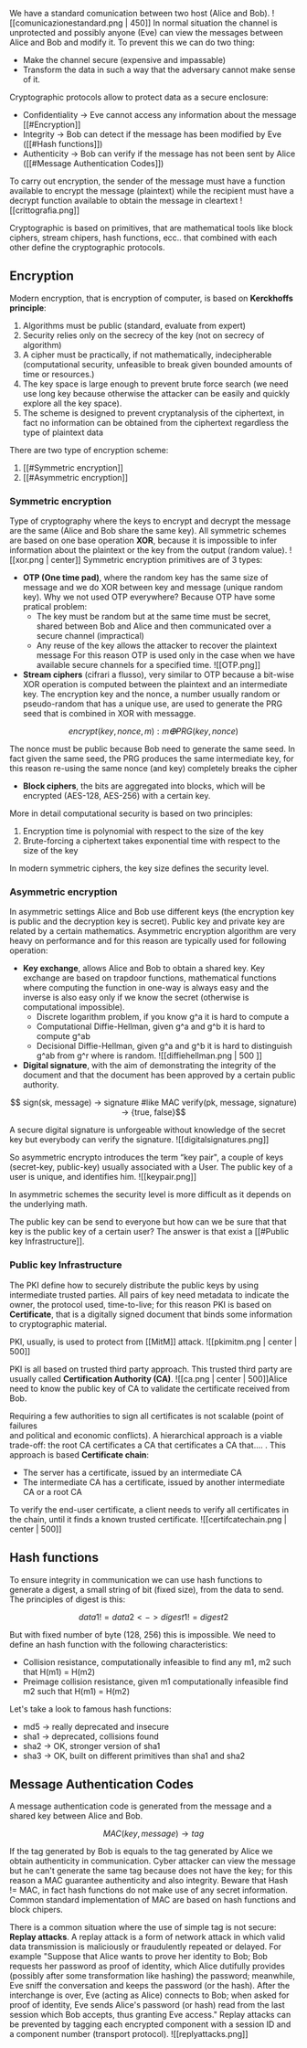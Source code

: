 We have a standard comunication between two host (Alice and Bob).
![[comunicazionestandard.png | 450]]
In normal situation the channel is unprotected and possibly anyone (Eve) can view the messages between Alice and Bob and modify it. 
To prevent this we can do two thing:
- Make the channel secure (expensive and impassable)
- Transform the data in such a way that the adversary cannot make sense of it.

Cryptographic protocols allow to protect data as a secure enclosure:
- Confidentiality → Eve cannot access any information about the message  [[#Encryption]]
- Integrity → Bob can detect if the message has been modified by Eve  ([[#Hash functions]])
- Authenticity → Bob can verify if the message has not been sent by Alice ([[#Message Authentication Codes]])

To carry out encryption, the sender of the message must have a function available to encrypt the message (plaintext) while the recipient must have a decrypt function available to obtain the message in cleartext
![[crittografia.png]]

Cryptographic is based on primitives, that are mathematical tools like block ciphers, stream chipers, hash functions, ecc..  that combined with each other define the cryptographic protocols.



## Encryption
Modern encryption, that is encryption of computer, is based on **Kerckhoffs principle**:
1. Algorithms must be public (standard, evaluate from expert)
2. Security relies only on the secrecy of the key (not on secrecy of algorithm)
3. A cipher must be practically, if not mathematically, indecipherable (computational security, unfeasible to break given bounded amounts of time or resources.)
4. The key space is large enough to prevent brute force search (we need use long key because otherwise the attacker can be easily and quickly explore all the key space).
5. The scheme is designed to prevent cryptanalysis of the ciphertext, in fact no information can be obtained from the ciphertext regardless the type of plaintext data

There are two type of encryption scheme:
1. [[#Symmetric encryption]]
2. [[#Asymmetric encryption]]


### Symmetric encryption
Type of cryptography where the keys to encrypt and decrypt the message are the same (Alice and Bob share the same key). All symmetric schemes are based on one base operation **XOR**, because it is impossible to infer information about the plaintext or the key from the output (random value). ![[xor.png | center]]
Symmetric encryption primitives are of 3 types:
- **OTP (One time pad)**, where the random key has the same size of message and we do XOR between key and message (unique random key). Why we not used OTP everywhere? Because OTP have some pratical problem:
	- The key must be random but at the same time must be secret, shared between Bob and Alice and then communicated over a secure channel (impractical) 
	- Any reuse of the key allows the attacker to recover the plaintext message
For this reason OTP is used only in the case when we have available secure channels for a specified time. ![[OTP.png]]
- **Stream ciphers** (cifrari a flusso), very similar to OTP because a bit-wise XOR operation is computed between the plaintext and an intermediate key. The encryption key and the nonce, a number usually random or pseudo-random that has a unique use, are used to generate the PRG seed that is combined in XOR with messagge.
```math
			encrypt(key, nonce, m): m ⴲ PRG(key, nonce)
``` 
The nonce must be public because Bob need to generate the same seed. In fact given the same seed, the PRG produces the same intermediate key, for this reason re-using the same nonce (and key) completely breaks the cipher
- **Block ciphers**, the bits are aggregated into blocks, which will be encrypted (AES-128, AES-256) with a certain key.

More in detail computational security is based on two principles:
1. Encryption time is polynomial with respect to the size of the key
2. Brute-forcing a ciphertext takes exponential time with respect to the size of the key

In modern symmetric ciphers, the key size defines the security level.


### Asymmetric encryption
In asymmetric settings Alice and Bob use different keys (the encryption key is public and the decryption key is secret). Public key and private key are related by a certain mathematics. Asymmetric encryption algorithm are very heavy on performance and for this reason are typically used for following operation:
- **Key exchange**, allows Alice and Bob to obtain a shared key. Key exchange are based on trapdoor functions, mathematical functions where computing the function in one-way is always easy and the inverse is also easy only if we know the secret (otherwise is computational impossible).
	- Discrete logarithm problem, if you know g^a it is hard to compute a
	- Computational Diffie-Hellman, given g^a and g^b it is hard to compute g^ab
	- Decisional Diffie-Hellman, given g^a and g^b it is hard to distinguish g^ab from g^r where is random.
		![[diffiehellman.png | 500 ]]
- **Digital signature**, with the aim of demonstrating the integrity of the document and that the document has been approved by a certain public authority.
```math
					sign(sk, message) → signature  #like MAC
			verify(pk, message, signature) → {true, false}
```
A secure digital signature is unforgeable without knowledge of the secret key but everybody can verify the signature. ![[digitalsignatures.png]]

So asymmetric encrypto introduces the term “key pair", a couple of keys (secret-key, public-key) usually associated with a User. The public key of a user is unique, and identifies him. ![[keypair.png]]

In asymmetric schemes the security level is more difficult as it depends on the underlying math. 

The public key can be send to everyone but how can we be sure that that key is the public key of a certain user? The answer is that exist a [[#Public key Infrastructure]].



### Public key Infrastructure
The PKI define how to securely distribute the public keys by using intermediate trusted parties. All pairs of key need metadata to indicate the owner, the protocol used, time-to-live; for this reason PKI is based on **Certificate**, that is a digitally signed document that binds some information to cryptographic material.

PKI, usually, is used to protect from [[MitM]] attack.
![[pkimitm.png | center | 500]]

PKI is all based on trusted third party approach. This trusted third party are usually called **Certification Authority (CA)**. ![[ca.png | center | 500]]Alice need to know the public key of CA to validate the certificate received from Bob.

Requiring a few authorities to sign all certificates is not scalable (point of failures  
and political and economic conflicts). A hierarchical approach is a viable trade-off: the root CA certificates a CA that certificates a CA that.... . This approach is based **Certificate chain**:
- The server has a certificate, issued by an intermediate CA
- The intermediate CA has a certificate, issued by another intermediate CA or a root CA

To verify the end-user certificate, a client needs to verify all certificates in the chain, until it finds a known trusted certificate.
![[certifcatechain.png | center | 500]]




## Hash functions 
To ensure integrity in communication we can use hash functions to generate a digest, a small string of bit (fixed size), from the data to send. The principles of digest is this:
```math
				data1 != data2 <-> digest1 != digest2
``` 
But with fixed number of byte (128, 256) this is impossible. We need to define an hash function with the following characteristics:
- Collision resistance, computationally infeasible to find any m1, m2 such that H(m1) = H(m2)
- Preimage collision resistance, given m1 computationally infeasible find m2 such that H(m1) = H(m2)

Let's take a look to famous hash functions:
- md5 → really deprecated and insecure
- sha1 → deprecated, collisions found
- sha2 → OK, stronger version of sha1
- sha3 → OK, built on different primitives than sha1 and sha2



## Message Authentication Codes
A message authentication code is generated from the message and a shared key between Alice and Bob. 
```math
					MAC(key, message) → tag
```
If the tag generated by Bob is equals to the tag generated by Alice we obtain authenticity in communication. Cyber attacker can view the message but he can't generate the same tag because does not have the key; for this reason a MAC guarantee authenticity and also integrity. Beware that Hash != MAC, in fact hash functions do not make use of any secret information.
Common standard implementation of MAC are based on hash functions and block chipers. 

There is a common situation where the use of simple tag is not secure: **Replay attacks**. A replay attack is a form of network attack in which valid data transmission is maliciously or fraudulently repeated or delayed. For example "Suppose that Alice wants to prove her identity to Bob; Bob requests her password as proof of identity, which Alice dutifully provides (possibly after some transformation like hashing) the password; meanwhile, Eve sniff the conversation and keeps the password (or the hash). After the interchange is over, Eve (acting as Alice) connects to Bob; when asked for proof of identity, Eve sends Alice's password (or hash) read from the last session which Bob accepts, thus granting Eve access."
Replay attacks can be prevented by tagging each encrypted component with a session ID and a component number (transport protocol). ![[replyattacks.png]]
